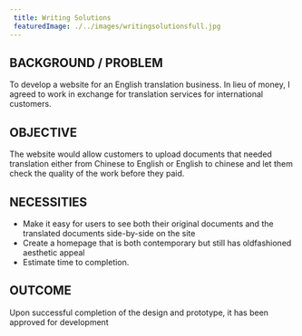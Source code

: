 ```yaml
---
 title: Writing Solutions
 featuredImage: ./../images/writingsolutionsfull.jpg
---
```

## BACKGROUND / PROBLEM
To develop a website for an English translation business. In lieu of money, I agreed to work in exchange for translation services for international customers.

## OBJECTIVE
The website would allow customers to upload documents that needed translation either from Chinese to English or English to chinese and let them check the quality of the work before they paid.

## NECESSITIES
<ul class="li-style">
<li>Make it easy for users to see both their original documents and the translated documents side-by-side on the site</li>
<li>Create a homepage that is both contemporary but still has oldfashioned aesthetic appeal</li>
<li>Estimate time to completion.</li>
</ul>

## OUTCOME
Upon successful completion of the design and prototype, it has been approved for development